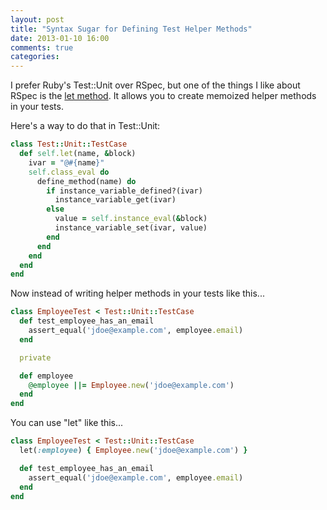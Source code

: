 ```yaml
---
layout: post
title: "Syntax Sugar for Defining Test Helper Methods"
date: 2013-01-10 16:00
comments: true
categories:
---
```

I prefer Ruby's Test::Unit over RSpec, but one of the things I like about RSpec
is the [let method](https://www.relishapp.com/rspec/rspec-core/v/2-6/docs/helper-methods/let-and-let).
It allows you to create memoized helper methods in your tests.

Here's a way to do that in Test::Unit:

``` ruby
class Test::Unit::TestCase
  def self.let(name, &block)
    ivar = "@#{name}"
    self.class_eval do
      define_method(name) do
        if instance_variable_defined?(ivar)
          instance_variable_get(ivar)
        else
          value = self.instance_eval(&block)
          instance_variable_set(ivar, value)
        end
      end
    end
  end
end
```

Now instead of writing helper methods in your tests like this...

``` ruby
class EmployeeTest < Test::Unit::TestCase
  def test_employee_has_an_email
    assert_equal('jdoe@example.com', employee.email)
  end

  private

  def employee
    @employee ||= Employee.new('jdoe@example.com')
  end
end
```

You can use "let" like this...

``` ruby
class EmployeeTest < Test::Unit::TestCase
  let(:employee) { Employee.new('jdoe@example.com') }

  def test_employee_has_an_email
    assert_equal('jdoe@example.com', employee.email)
  end
end
```
